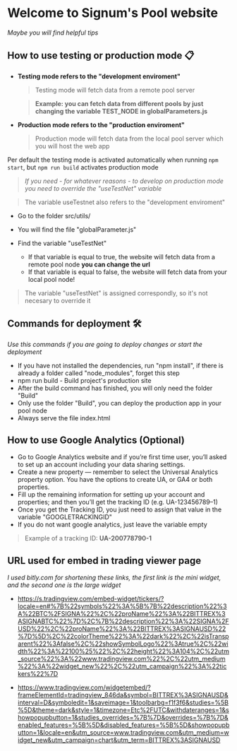 # Welcome to Signum's Pool website

_Maybe you will find helpful tips_

## How to use testing or production mode 📋

-   **Testing mode refers to the "development enviroment"**

    > Testing mode will fetch data from a remote pool server

    > **Example: you can fetch data from different pools by just changing the variable TEST_NODE in globalParameters.js**

-   **Production mode refers to the "production enviroment"**

    > Production mode will fetch data from the local pool server which you will host the web app

Per default the testing mode is activated automatically when running `npm start`, but `npm run build` activates production mode

> _If you need - for whatever reasons - to develop on production mode you need to override the "useTestNet" variable_

> The variable useTestnet also refers to the "development enviroment"

-   Go to the folder src/utils/
-   You will find the file "globalParameter.js"
-   Find the variable "useTestNet"

    -   If that variable is equal to true, the website will fetch data from a remote pool node **you can change the url**
    -   If that variable is equal to false, the website will fetch data from your local pool node!

> The variable "useTestNet" is assigned correspondly, so it's not necesary to override it

## Commands for deployment 🛠️

_Use this commands if you are going to deploy changes or start the deployment_

-   If you have not installed the dependencies, run "npm install", if there is already a folder called "node_modules", forget this step
-   npm run build - Build project's production site
-   After the build command has finished, you will only need the folder "Build"
-   Only use the folder "Build", you can deploy the production app in your pool node
-   Always serve the file index.html

## How to use Google Analytics (Optional)

-   Go to Google Analytics website and if you’re first time user, you’ll asked to set up an account including your data sharing settings.
-   Create a new property — remember to select the Universal Analytics property option. You have the options to create UA, or GA4 or both properties.
-   Fill up the remaining information for setting up your account and properties; and then you’ll get the tracking ID (e.g. UA-123456789–1)
-   Once you get the Tracking ID, you just need to assign that value in the variable "GOOGLETRACKINGID"
-   If you do not want google analytics, just leave the variable empty

> Example of a tracking ID: **UA-200778790-1**

## URL used for embed in trading viewer page

_I used bitly.com for shortening these links, the first link is the mini widget, and the second one is the large widget_

-   https://s.tradingview.com/embed-widget/tickers/?locale=en#%7B%22symbols%22%3A%5B%7B%22description%22%3A%22BTC%2FSIGNA%22%2C%22proName%22%3A%22BITTREX%3ASIGNABTC%22%7D%2C%7B%22description%22%3A%22SIGNA%2FUSD%22%2C%22proName%22%3A%22BITTREX%3ASIGNAUSD%22%7D%5D%2C%22colorTheme%22%3A%22dark%22%2C%22isTransparent%22%3Afalse%2C%22showSymbolLogo%22%3Atrue%2C%22width%22%3A%22100%25%22%2C%22height%22%3A104%2C%22utm_source%22%3A%22www.tradingview.com%22%2C%22utm_medium%22%3A%22widget_new%22%2C%22utm_campaign%22%3A%22tickers%22%7D

-   https://www.tradingview.com/widgetembed/?frameElementId=tradingview_846da&symbol=BITTREX%3ASIGNAUSD&interval=D&symboledit=1&saveimage=1&toolbarbg=f1f3f6&studies=%5B%5D&theme=dark&style=1&timezone=Etc%2FUTC&withdateranges=1&showpopupbutton=1&studies_overrides=%7B%7D&overrides=%7B%7D&enabled_features=%5B%5D&disabled_features=%5B%5D&showpopupbutton=1&locale=en&utm_source=www.tradingview.com&utm_medium=widget_new&utm_campaign=chart&utm_term=BITTREX%3ASIGNAUSD
